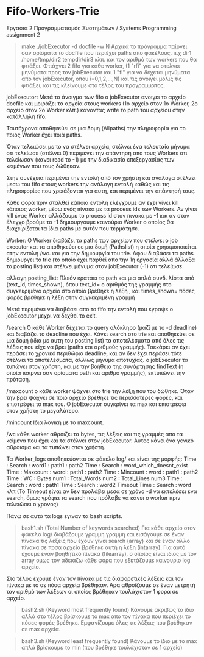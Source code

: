 # Fifo-Workers-Trie
Εργασια 2 Προγραμματισμός Συστημάτων / Systems Programming assignment 2

>make
>./jobExecutor -d docfile -w N
Αρχικά το πρόγραμμα παίρνει σαν ορίσματα το docfile που περιέχει paths απο φακέλους. π.χ
dir1
/home/tmp/dir2
tempdir/dir3
κλπ.
και τον αριθμό των workers που θα φτιάξει. Φτιάχνει 2 fifo για κάθε worker, (1 "rfi" για να στελνει μηνύματα προς τον jobExecutor και 1 "fi" για να δέχεται μηνύματα απο τον jobExecutor, οπου i=0,1,2,...,N) και τις ανοιγει μολις τις φτιάξει, και τις κλείνουμε στο τέλος του προγραμματος.

jobExecutor:
Μετά το άνοιγμα των fifo ο jobExecutor ανοιγει το αρχείο docfile και μοιράζει τα αρχεία στους workers (1ο αρχείο στον 1ο Worker, 2o αρχείο στον 2ο Worker κλπ.) κάνοντας write το path του αρχείου στην κατάλληλη fifo.

Ταυτόχρονα αποθηκεύει σε μια δομη (Allpaths) την πληροφορία για το ποιος Worker έχει ποιά paths.

Όταν τελειώσει με το να στέλνει αρχεία, στέλνει ένα τελευταίο μήνυμα οτι τελείωσε (στέλνει 0) περιμένει την απάντηση απο τους Workers οτι τελείωσαν (κανει read το -1) με την διαδικασία επεξεργασίας των κειμένων που τους δώθηκαν.

Στην συνέχεια περιμένει την εντολή από τον χρήστη και ανάλογα στέλνει μεσω του fifo στους workers την ανάλογη εντολή καθώς και τις πληροφορίες που χρειάζονται για αυτη, και περιμένει την απάντησή τους.

Κάθε φορά πριν σταλθεί κάποια εντολή ελέγχουμε αν εχει γίνει kill κάποιος worker, μέσω ενός πίνακα με τα process ids των Workers. Αν γίνει kill ένας Worker αλλάζουμε το process id στον πινακα με -1 και αν στον έλεγχο βρούμε το -1 δημιουργουμε καινούριο Worker ο οποίος θα διαχειρίζεται τα ίδια paths με αυτόν που τερμάτησε.

Worker:
Ο Worker διαβάζει τα paths των αρχείων που στέλνει ο job executor και τα αποθηκεύει σε μια δομή (Pathslist) η οποία χρησιμοποιείται στην εντολη /wc. και για την δημιουργία του trie.
Αφου διαβάσει τα paths δημιουργει το trie (το οποίο έχει παρθεί απο την 1η εργασία αλλά άλλαξα το posting list) και στέλνει μήνυμα στον jobExecutor (-1) οτι τελείωσε.

αλλαγη posting_list: Πλεόν κρατάει το path και μια απλά συνδ. λίστα από (text_id, times_shown), όπου text_id= ο αριθμός της γραμμής στο συγκεκριμένο αρχείο στο οποίο βρέθηκε η λέξη , και times_shown= πόσες φορές βρέθηκε η λέξη στην συγκεκριμένη γραμμή

Μετά περιμένει να διαβάσει απο το fifo την εντολή που έγραψε ο jobExecutor μεχρι να δεχθεί το exit.

/search
Ο κάθε Worker δέχεται το query ολόκληρο (μαζί με το -d deadline) και διαβάζει το deadline που έχει.
Κάνει search στο trie και αποθηκεύει σε μια δομή (ιδια με αυτη του posting list) τα αποτελέσματα από όλες τις λέξεις που είχε να βρει (paths και αριθμούς γραμμής). Τσεκάρει αν έχει περάσει το χρονικό περιθώριο deadline, και αν δεν έχει περάσει τότε στέλνει τα αποτελέσματα, αλλίως μήνυμα αποτυχίας. ο jobExecutor τα τυπώνει στον χρήστη, και με την βοήθεια της συνάρτησης findText (η οποία παιρνει σαν ορίσματα path και αριθμό γραμμής), εκτυπώνει την πρόταση.

/maxcount
ο κάθε worker ψάχνει στο trie την λέξη που του δώθηκε. Όταν την βρει ψάχνει σε ποιό αρχείο βρέθηκε τις περισσοτερες φορές, και επιστρέφει το max του. Ο jobExecutor συγκρίνει τα max και επιστρέφει στον χρήστη το μεγαλύτερο.

/mincount 
Ιδια λογική με το maxcount.

/wc
κάθε worker αθροιζει τα bytes, τις λέξεις και τις γραμμές απο τα κείμενα που έχει και τα στέλνει στον jobExecutor. Αυτος κάνει ένα γενικό αθροισμα και τα τυπώνει στον χρήστη. 

Τα Worker_logs αποθηκεύονται σε φάκελο log/ και είναι της μορφής:
Time : Search : word1 : path1 : path2
Time : Search : word_which_doesnt_exist
Time : Maxcount : word : path1 : path2
Time : Mincount : word : path1 : path2
Time : WC : Bytes num1 : Total_Words num2 : Total_Lines num3
Time : Search : word : path1
Time : Search : word2
Timeout
Time : Search : word
κλπ (Το Timeout είναι αν δεν προλάβει μεσα σε χρόνο -d να εκτελέσει ένα search, όμως γράφει τα search που πρόλαβε να κάνει ο worker πριν τελειώσει ο χρονος)

Πάνω σε αυτά τα logs εγιναν τα bash scripts.
>bash1.sh (Total Number of keywords searched)
Για κάθε αρχείο στον φάκελο log/ διαβάζουμε γραμμη γραμμη και εισάγουμε σε έναν πίνακα τις λέξεις που έχουν γίνει search (array) και σε έναν άλλο πίνακα σε ποσα αρχεία βρέθηκε αυτή η λέξη (intarray). Για αυτό έχουμε έναν βοηθητικό πίνακα (filearray), o οποίος είναι ιδιος με τον array ομως τον αδειάζω κάθε φορα που εξετάζουμε καινουριο log αρχείο.

Στο τέλος έχουμε έναν τον πίνακα με τις διαφορετικές λέξεις και τον πίνακα με το σε πόσα αρχεία βρέθηκαν.
Άρα αθροίζουμε σε έναν μετρητή τον αριθμό των λέξεων οι οποίες βρέθηκαν τουλάχιστον 1 φορα σε αρχείο.

>bash2.sh (Keyword most frequently found)
Κάνουμε ακριβώς το ίδιο αλλά στο τέλος βρίσκουμε το max απο τον πίνακα που περιέχει το πόσες φορές βρέθηκε.
Εμφανίζουμε όλες τις λέξεις που βρέθηκαν σε max αρχεία.

>bash3.sh (Keyword least frequently found)
Κάνουμε το ίδιο με το max απλά βρίσκουμε το min (που βρέθηκε τουλάχιστον σε 1 αρχείο)
